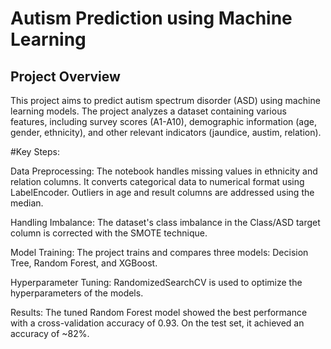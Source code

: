 # Autism Prediction using Machine Learning

## Project Overview

This project aims to predict autism spectrum disorder (ASD) using machine learning models. The project analyzes a dataset containing various features, including survey scores (A1-A10), demographic information (age, gender, ethnicity), and other relevant indicators (jaundice, austim, relation).


#Key Steps:

Data Preprocessing: The notebook handles missing values in ethnicity and relation columns. It converts categorical data to numerical format using LabelEncoder. Outliers in age and result columns are addressed using the median.

Handling Imbalance: The dataset's class imbalance in the Class/ASD target column is corrected with the SMOTE technique.

Model Training: The project trains and compares three models: Decision Tree, Random Forest, and XGBoost.

Hyperparameter Tuning: RandomizedSearchCV is used to optimize the hyperparameters of the models.

Results: The tuned Random Forest model showed the best performance with a cross-validation accuracy of 0.93. On the test set, it achieved an accuracy of ~82%.
